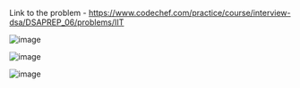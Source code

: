 Link to the problem - https://www.codechef.com/practice/course/interview-dsa/DSAPREP_06/problems/IIT

![image](https://github.com/Haleshot/Competitive-Programming/assets/57552973/7fc43fa4-45d2-4268-a40c-ec4d4f7f44c8)


![image](https://github.com/Haleshot/Competitive-Programming/assets/57552973/7a800345-db10-4f8b-b651-4f8eb86d8359)

![image](https://github.com/Haleshot/Competitive-Programming/assets/57552973/6b2c1406-56ef-4c27-9b5c-9d53562a75af)
